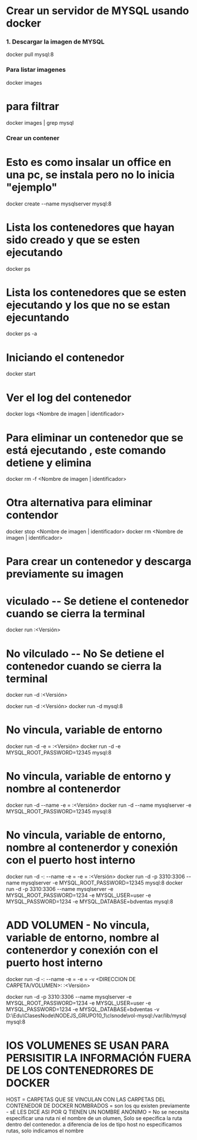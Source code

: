 # Crear un servidor de MYSQL usando docker

### 1. Descargar la imagen de MYSQL

docker pull mysql:8

### Para listar imagenes 

docker images
# para filtrar 
docker images | grep mysql

### Crear un contener

# Esto es como insalar un office en una pc, se instala pero no lo inicia "ejemplo"
docker create --name mysqlserver mysql:8

# Lista los contenedores que hayan sido creado y que se esten ejecutando

docker ps

# Lista los contenedores que se esten ejecutando y los que no se estan ejecuntando

docker ps -a




# Iniciando el contenedor

docker start


# Ver el log del contenedor
docker logs <Nombre de imagen | identificador>

# Para eliminar un contenedor que se está ejecutando , este comando detiene y elimina

docker rm -f <Nombre de imagen | identificador>

# Otra alternativa para eliminar contendor


docker stop <Nombre de imagen | identificador>
docker rm <Nombre de imagen | identificador>

# Para crear un contenedor y descarga previamente su imagen

# viculado -- Se detiene el contenedor cuando se cierra la terminal

docker run <Nombre de la imagen>:<Versión>

# No vilculado -- No Se detiene el contenedor cuando se cierra la terminal

docker run -d <Nombre de la imagen>:<Versión>


docker run -d <Nombre de la imagen>:<Versión>
docker run -d mysql:8 

# No vincula, variable de entorno 
docker run -d -e  <VARIABLE DE ENTORNO>=<VALOR> <Nombre de la imagen>:<Versión>
docker run -d -e MYSQL_ROOT_PASSWORD=12345 mysql:8 

# No vincula, variable de entorno y nombre al contenerdor
docker run -d --name <NOMBRE DEL CONTENEDOR> -e  <VARIABLE DE ENTORNO>=<VALOR> <Nombre de la imagen>:<Versión>
docker run -d --name mysqlserver -e MYSQL_ROOT_PASSWORD=12345 mysql:8 


# No vincula, variable de entorno,  nombre al contenerdor y conexión con el puerto host interno 
docker run -d  -<Puerto HOST>:<Puerto CONTAINER-DOCKER>  --name <NOMBRE DEL CONTENEDOR> -e  <VARIABLE DE ENTORNO>=<VALOR> -e  <VARIABLE DE ENTORNO2>=<VALOR> <Nombre de la imagen>:<Versión>
docker run -d -p 3310:3306 --name mysqlserver -e MYSQL_ROOT_PASSWORD=12345 mysql:8 
docker run -d -p 3310:3306 --name mysqlserver -e MYSQL_ROOT_PASSWORD=1234 -e MYSQL_USER=user -e MYSQL_PASSWORD=1234 -e MYSQL_DATABASE=bdventas mysql:8 


# ADD VOLUMEN - No vincula, variable de entorno,  nombre al contenerdor y conexión con el puerto host interno 
docker run -d  -<Puerto HOST>:<Puerto CONTAINER-DOCKER>  --name <NOMBRE DEL CONTENEDOR> -e  <VARIABLE DE ENTORNO>=<VALOR> -e  <VARIABLE DE ENTORNO2>=<VALOR> -v <DIRECCION DE CARPETA/VOLUMEN>:<SE DIRECCIONA A LA CARPETA DE MYSQL DENTO DEL CONTENEDOR> <Nombre de la imagen>:<Versión>

docker run -d -p 3310:3306 --name mysqlserver -e MYSQL_ROOT_PASSWORD=1234 -e MYSQL_USER=user -e MYSQL_PASSWORD=1234 -e MYSQL_DATABASE=bdventas -v D:\Edu\ClasesNode\NODEJS_GRUPO10_1\clsnode\vol-mysql:/var/lib/mysql mysql:8 


# lOS VOLUMENES SE USAN PARA PERSISITIR LA INFORMACIÓN FUERA DE LOS CONTENEDRORES DE DOCKER

HOST = CARPETAS QUE SE VINCULAN CON LAS CARPETAS DEL CONTENEDOR DE DOCKER
NOMBRADOS = son los qu existen previamente - sE LES DICE ASI POR Q TIENEN UN NOMBRE
ANÓNIMO = No se necesita especificar una ruta ni el nombre de un olumen, Solo se epecifica la ruta dentro del contenedor.
a diferencia de los de tipo host no especificamos rutas, solo indicamos el nombre